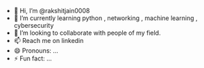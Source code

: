 - 👋 Hi, I’m @rakshitjain0008
- 🌱 I’m currently learning python , networking , machine learning , cybersecurity
- 💞️ I’m looking to collaborate with people of my field.
- 📫 Reach me on linkedin 
- 😄 Pronouns: ...
- ⚡ Fun fact: ...

<!---
rakshitjain0008/rakshitjain0008 is a ✨ special ✨ repository because its `README.md` (this file) appears on your GitHub profile.
You can click the Preview link to take a look at your changes.
--->
